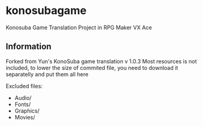 # konosubagame
Konosuba Game Translation Project in RPG Maker VX Ace

## Information
Forked from Yun's KonoSuba game translation v 1.0.3
Most resources is not included, to lower the size of commited file,
you need to download it separatelly and put them all here

Excluded files:
- Audio/
- Fonts/
- Graphics/
- Movies/

